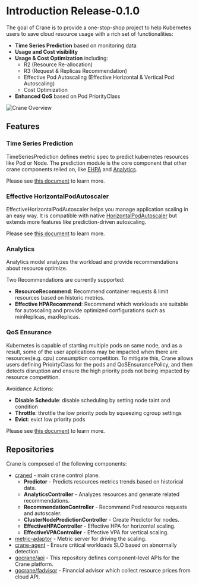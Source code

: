 # Introduction Release-0.1.0

The goal of Crane is to provide a one-stop-shop project to help Kubernetes users to save cloud resource usage with a rich set of functionalities:

- **Time Series Prediction** based on monitoring data
- **Usage and Cost visibility**
- **Usage & Cost Optimization** including:
    - R2 (Resource Re-allocation)
    - R3 (Request & Replicas Recommendation)
    - Effective Pod Autoscaling (Effective Horizontal & Vertical Pod Autoscaling)
    - Cost Optimization
- **Enhanced QoS** based on Pod PriorityClass

![Crane Overview](images/crane-overview.png)

## Features
### Time Series Prediction

TimeSeriesPrediction defines metric spec to predict kubernetes resources like Pod or Node.
The prediction module is the core component that other crane components relied on, like [EHPA](#effective-horizontalpodautoscaler) and [Analytics](#analytics).

Please see [this document](tutorials/using-time-series-prediction.md) to learn more.

### Effective HorizontalPodAutoscaler

EffectiveHorizontalPodAutoscaler helps you manage application scaling in an easy way. It is compatible with native [HorizontalPodAutoscaler](https://kubernetes.io/docs/tasks/run-application/horizontal-pod-autoscale/) but extends more features like prediction-driven autoscaling.

Please see [this document](tutorials/using-effective-hpa-to-scaling-with-effectiveness.md) to learn more.

### Analytics

Analytics model analyzes the workload and provide recommendations about resource optimize.

Two Recommendations are currently supported:

- **ResourceRecommend**: Recommend container requests & limit resources based on historic metrics.
- **Effective HPARecommend**: Recommend which workloads are suitable for autoscaling and provide optimized configurations such as minReplicas, maxReplicas.

### QoS Ensurance
Kubernetes is capable of starting multiple pods on same node, and as a result, some of the user applications may be impacted when there are resources(e.g. cpu) consumption competition. To mitigate this, Crane allows users defining PrioirtyClass for the pods and QoSEnsurancePolicy, and then detects disruption and ensure the high priority pods not being impacted by resource competition.

Avoidance Actions:

- **Disable Schedule**: disable scheduling by setting node taint and condition
- **Throttle**: throttle the low priority pods by squeezing cgroup settings
- **Evict**: evict low priority pods

Please see [this document](tutorials/using-qos-ensurance.md) to learn more.

## Repositories

Crane is composed of the following components:

- [craned](https://github.com/gocrane/crane/tree/main/cmd/craned) - main crane control plane.
    - **Predictor** - Predicts resources metrics trends based on historical data.
    - **AnalyticsController** - Analyzes resources and generate related recommendations.
    - **RecommendationController** - Recommend Pod resource requests and autoscaler.
    - **ClusterNodePredictionController** - Create Predictor for nodes.
    - **EffectiveHPAController** - Effective HPA for horizontal scaling.
    - **EffectiveVPAController** - Effective VPA for vertical scaling.
- [metric-adaptor](https://github.com/gocrane/crane/tree/main/cmd/metric-adapter) - Metric server for driving the scaling.
- [crane-agent](https://github.com/gocrane/crane/tree/main/cmd/crane-agent) - Ensure critical workloads SLO based on abnormally detection.
- [gocrane/api](https://github.com/gocrane/api) - This repository defines component-level APIs for the Crane platform.
- [gocrane/fadvisor](https://github.com/gocrane/fadvisor) - Financial advisor which collect resource prices from cloud API.
